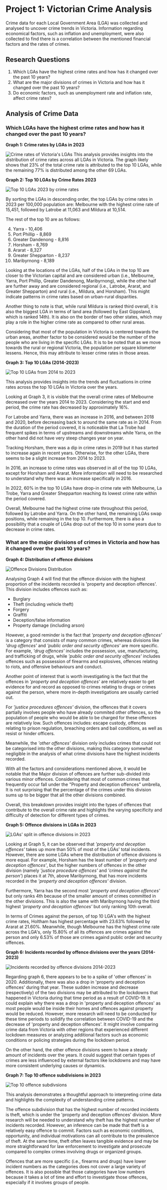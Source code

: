 # Project 1: Victorian Crime Analysis
Crime data for each Local Government Area (LGA) was collected and analysed to uncover crime trends in Victoria. Information regarding economical factors, such as inflation and unemployment, were also collected to find there is a correlation between the mentioned financial factors and the rates of crimes.

## Research Questions
1. Which LGAs have the highest crime rates and how has it changed over the past 10 years?
2. What are the major divisions of crimes in Victoria and how has it changed over the past 10 years?
3. Do economic factors, such as unemployment rate and inflation rate, affect crime rates? 

## Analysis of Crime Data

### Which LGAs have the highest crime rates and how has it changed over the past 10 years?

**Graph 1: Crime rates by LGAs in 2023**

![Crime rates of Victoria's LGAs](./Visualisation%20Images/crime%20rate%20all%20LGAs%202023.png)
This analysis provides insights into the distribution of crime rates across all LGAs in Victoria.
The graph likely shows that 23% of the total crime rate is attributed to the top 10 LGAs, while the remaining 77% is distributed among the other 69 LGAs.

**Graph 2: Top 10 LGAs by Crime Rates 2023**

![Top 10 LGAs 2023 by crime rates](./Visualisation%20Images/top%2010%20LGA%20crime%20rate%202023.png)

By sorting the LGAs in descending order, the top LGAs by crime rates in 2023 per 100,000 population are: Melbourne with the highest crime rate of 15,451, followed by Latrobe at 11,063 and Mildura at 10,514.

The rest of the top 10 are as follows:

4. Yarra - 10,406
5. Port Phillip - 8,869
6. Greater Dandenong - 8,816
7. Horsham - 8,769
8. Ararat - 8,327
9. Greater Shepparton - 8,237
10. Maribyrnong - 8,189

Looking at the locations of the LGAs, half of the LGAs in the top 10 are closer to the Victorian capital and are considered urban (i.e., Melbourne, Yarra, Port Phillip, Greater Dandenong, Maribyrnong), while the other half are further away and are considered regional (i.e., Latrobe, Ararat, and Greater Shepparton) and rural (i.e., Mildura, and Horsham). This might indicate patterns in crime rates based on urban-rural disparities.
 
Another thing to note is that, while rural Mildura is ranked third overall, it is also the biggest LGA in terms of land area (followed by East Gippsland, which is ranked 14th). It is also on the border of two other states, which may play a role in the higher crime rate as compared to other rural areas. 

Considering that most of the population in Victoria is centered towards the urban areas, another factor to be considered would be the number of the people who are living in the specific LGAs.  It is to be noted that as we move towards the rural or regional Victoria, the population per square kilometer lessens. Hence, this may attribute to lesser crime rates in those areas.

**Graph 3: Top 10 LGAs (2014-2023)**

![Top 10 LGAs from 2014 to 2023](./Visualisation%20Images/top%2010%20LGA%20crime%20rate%20over%20the%20period%202014-2023.png)

This analysis provides insights into the trends and fluctuations in crime rates across the top 10 LGAs in Victoria over the years.

Looking at Graph 3, it is visible that the overall crime rates of Melbourne decreased over the years 2014 to 2023. Considering the start and end period, the crime rate has decreased by approximately 16%.  

For Latrobe and Yarra, there was an increase in 2016, and between 2018 and 2020, before decreasing back to around the same rate as in 2014. From the duration of the period covered, it is noticeable that La Trobe had frequent spikes in terms of upstreams and downstreams while Yarra, on the other hand did not have very steep changes year on year.

Tracking Horsham, there was a dip in crime rates in 2019 but it has started to increase again in recent years. Otherwise, for the other LGAs, there seems to be a slight increase from 2014 to 2023. 

In 2016, an increase to crime rates was observed in all of the top 10 LGAs, except for Horsham and Ararat. More information will need to be researched to understand why there was an increase specifically in 2016.

In 2022, 60% in the top 10 LGAs have drop-in crime rate with Melbourne, La Trobe, Yarra and Greater Shepparton reaching its lowest crime rate within the period covered.

Overall, Melbourne had the highest crime rate throughout this period, followed by Latrobe and Yarra. On the other hand, the remaining LGAs swap positions, while remaining in the top 10. Furthermore, there is also a possibility that a couple of LGAs drop out of the top 10 in some years due to decrease in crime rates.

### What are the major divisions of crimes in Victoria and how has it changed over the past 10 years?

**Graph 4: Distribution of offence divisions**

![Offence Divisions Distribution](./Visualisation%20Images/major%20division%20of%20offences%20for%202023.png)

Analysing Graph 4 will find that the offence division with the highest proportion of the incidents recorded is 'property and deception offences'. This division includes offences such as:
- Burglary
- Theft (including vehicle theft)
- Forgery
- Graffiti
- Deception/false information
- Property damage (including arson)

However, a good reminder is the fact that *'property and deception offences'* is a category that consists of many common crimes, whereas divisions like *'drug offences'* and *'public order and security offences'* are more specific. For example, *'drug offences'* includes the possession, use, manufacturing, and trafficking of drugs, while *'public order and security offences'* includes offences such as possession of firearms and explosives, offences relating to riots, and offensive behaviours and conduct.

Another point of interest that is worth investigating is the fact that the offences in *'property and deception offences'* are relatively easier to get evidence for and record as opposed to crimes relating to drugs or crimes against the person, where more in-depth investigations are usually carried out.

For *'justice procedures offences'* division, the offences that it covers partially involves people who have already commited other offences, so the population of people who would be able to be charged for these offences are relatively low. Such offences includes: escape custody, offences relating to prison regulation, breaching orders and bail conditions, as well as resist or hinder officers.

Meanwhile, the *'other offences'* division only includes crimes that could not be categorised into the other divisions, making this category somewhat negligible in the analysis of what crime divisions have the highest incidents recorded.

With all the factors and considerations mentioned above, it would be notable that the Major division of offences are further sub-divided into various minor offences. Considering that most of common crimes that frequently occur fall under the "Property and deception offences" umbrella, It is not surprising that the percentage of the crimes under this division sums up to be bigger that all the other divisions combined.

Overall, this breakdown provides insight into the types of offences that contribute to the overall crime rate and highlights the varying specificity and difficulty of detection for different types of crimes.

**Graph 5: Offence divisions in LGAs in 2023**

![LGAs' split in offence divisions in 2023](./Visualisation%20Images/stacked%20bar%20Chart%20for%20top%2010%20LGAs%20by%20offence%20division%20for%202023.png)

Looking at Graph 5, it can be observed that *'property and deception offences'* takes up more than 50% of most of the LGAs' total incidents. However, there are some LGAs where the distribution of offence divisions is more equal. For example, Horsham has the least number of *'property and deception offences'*, but the higher numbers of offences in the other division (namely *'justice procedure offences'* and *'crimes against the person'*) places it at 7th, above Maribyrnong, that has more incidents recorded in the *'property and deception offences'* division. 

Furthermore, Yarra has the second most *'property and deception offences'* but only ranks 4th because of the smaller amount of crimes committed in the other divisions. This is also the same with Maribyrnong having the third highest *'property and deception offences'* but only ranking 10th overall.

In terms of Crimes against the person, of top 10 LGA's with the highest crime rates, Holtham has highest percentage with 23.63% followed by Ararat at 21.60%. 
Meanwhile, though Melbourne has the highest crime rate across the LGA's, only 15.80% of all its offences are crimes against the person and only 6.53% of those are crimes againd public order and security offences.

**Graph 6: Incidents recorded by offence divisions over the years (2014-2023)**

![Incidents recorded by offence divisions 2014-2023](./Visualisation%20Images/crime%20incidents%20by%20Offence%20Division%20over%20the%20period%202014-2023.png)

Regarding graph 6, there appears to be to a spike of 'other offences' in 2020. Additionally, there was also a drop in 'property and deception offences' during that year. These sudden increase and decrease (respectively) of the two divisions may be attributed to the lockdowns that happened in Victoria during that time period as a result of COVID-19. It could explain why there was a drop in 'property and deception offences' as most people would be inside their homes and offences against property would be reduced. However, more research will need to be conducted for these time periods to solidify the correlation between COVID-19 and the decrease of 'property and deception offences'. It might involve comparing crime data from Victoria with other regions that experienced different lockdown measures or analyzing additional factors such as economic conditions or policing strategies during the lockdown period.

On the other hand, the other offence divisions seem to have a steady amount of incidents over the years. It could suggest that certain types of crimes are less influenced by external factors like lockdowns and may have more consistent underlying causes or dynamics.


**Graph 7: Top 10 offence subdivisions in 2023**

![Top 10 offence subdivsions](./Visualisation%20Images/top%2010%20Offence%20subdivisions%20by%20incidents%20recorded.png)

This analysis demonstrates a thoughtful approach to interpreting crime data and highlights the complexity of understanding crime patterns.

The offence subdivision that has the highest number of recorded incidents is theft, which is under the 'property and deception offences' division. More research will be needed to understand why theft has the highest number of incidents recorded. However, an inference can be made that theft is a relatively easy offence to commit. Factors such as economic conditions, opportunity, and individual motivations can all contribute to the prevalence of theft. At the same time, theft often leaves tangible evidence and may be more straightforward for law enforcement to investigate and prosecute compared to complex crimes involving drugs or organized groups.

Offences that are more specific (i.e., firearms and drugs) have lower incident numbers as the categories does not cover a large variety of offences. It is also possible that those categories have low numbers because it takes a lot of time and effort to investigate those offences, especially if it involves groups of people.
